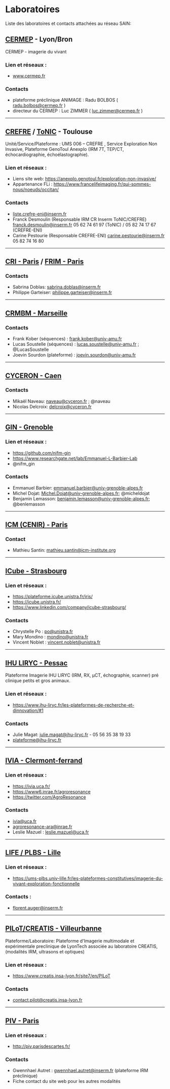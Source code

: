 # Laboratoires
Liste des laboratoires et contacts attachées au réseau SAIN:

## [CERMEP](www.cermep.fr) - Lyon/Bron

CERMEP - imagerie du vivant

### Lien et réseaux : 
* www.cermep.fr

### Contacts
* plateforme préclinique ANIMAGE : Radu BOLBOS ( radu.bolbos@cermep.fr )
* directeur du CERMEP : Luc ZIMMER ( luc.zimmer@cermep.fr )
  
---

## [CREFRE](https://anexplo.genotoul.fr/exploration-non-invasive/) / [ToNIC](https://tonic.inserm.fr/) - Toulouse

Unité/Service/Plateforme : UMS 006 – CREFRE , Service Exploration Non Invasive, Plateforme GenoToul Anexplo (IRM 7T, TEP/CT, échocardiographie, échoélastographie).

### Lien et réseaux : 
* Liens site web: https://anexplo.genotoul.fr/exploration-non-invasive/
* Appartenance FLi : https://www.francelifeimaging.fr/qui-sommes-nous/noeuds/occitan/

### Contacts
* liste.crefre-eni@inserm.fr
* Franck Desmoulin (Responsable IRM CR Inserm ToNIC/CREFRE) franck.desmoulin@inserm.fr 05 62 74 61 97 (ToNIC) / 05 82 74 17 67 (CREFRE-ENI)
* Carine Pestourie (Responsable CREFRE-ENI) carine.pestourie@inserm.fr 05 82 74 16 80

---

## [CRI - Paris](https://cri1149.fr/) / [FRIM - Paris](https://plateformes.u-paris.fr/federation-de-recherche-en-imagerie-multimodale-frim/)

### Contacts

* Sabrina Doblas: sabrina.doblas@inserm.fr
* Philippe Garteiser: philippe.garteiser@inserm.fr

---

## [CRMBM - Marseille](https://crmbm.univ-amu.fr/)

### Contacts
* Frank Kober (séquences) : frank.kober@univ-amu.fr
* Lucas Soustelle (séquences) : lucas.soustelle@univ-amu.fr ; @LucasSoustelle
* Joevin Sourdon (plateforme) : joevin.sourdon@univ-amu.fr

---

## [CYCERON - Caen](https://www.cyceron.fr/)

### Contacts
* Mikaël Naveau: naveau@cyceron.fr ; @naveau
* Nicolas Delcroix: delcroix@cyceron.fr

---

## [GIN - Grenoble](https://tinyurl.com/d9vx4b3h)
### Lien et réseaux : 
* https://github.com/nifm-gin
* https://www.researchgate.net/lab/Emmanuel-L-Barbier-Lab
* @nifm_gin

### Contacts
* Emmanuel Barbier: emmanuel.barbier@univ-grenoble-alpes.fr
* Michel Dojat: Michel.Dojat@univ-grenoble-alpes.fr; @micheldojat
* Benjamin Lemasson: benjamin.lemasson@univ-grenoble-alpes.fr; @benlemasson

---

## [ICM (CENIR) - Paris](https://institutducerveau-icm.org/en/cenir-irm-en/)

### Contact

* Mathieu Santin: mathieu.santin@icm-institute.org

---

## [ICube - Strasbourg](https://icube.unistra.fr/)
### Lien et réseaux : 
* https://plateforme.icube.unistra.fr/iris/
* https://icube.unistra.fr/
* https://www.linkedin.com/company/icube-strasbourg/

### Contacts
* Chrystelle Po : po@unistra.fr
* Mary Mondino : mondino@unistra.fr
* Vincent Noblet : vincent.noblet@unistra.fr
  
---

## [IHU LIRYC - Pessac](https://www.ihu-liryc.fr/les-plateformes-de-recherche-et-dinnovation/#1) 

Plateforme Imagerie IHU LIRYC (IRM, RX, µCT, échographie, scanner) pré clinique petits et gros animaux.
  
### Lien et réseaux : 
* https://www.ihu-liryc.fr/les-plateformes-de-recherche-et-dinnovation/#1

### Contacts
* Julie Magat:  julie.magat@ihu-liryc.fr -  05 56 35 38 19 33
* plateforme@ihu-liryc.fr

---

## [IVIA - Clermont-ferrand](https://ivia.uca.fr/)
### Lien et réseaux : 
* https://ivia.uca.fr/
* https://www6.inrae.fr/agroresonance
* https://twitter.com/AgroResonance

### Contacts
* ivia@uca.fr
* agroresonance-ara@inrae.fr
* Leslie Mazuel : leslie.mazuel@uca.fr

---

## [LIFE / PLBS - Lille](https://ums-plbs.univ-lille.fr/les-plateformes-constitutives/imagerie-du-vivant-exploration-fonctionnelle)
### Lien et réseaux : 
* https://ums-plbs.univ-lille.fr/les-plateformes-constitutives/imagerie-du-vivant-exploration-fonctionnelle
  
### Contacts : 
* florent.auger@inserm.fr

---

## [PILoT/CREATIS - Villeurbanne](https://www.creatis.insa-lyon.fr/site7/en/PILoT)

Plateforme/Laboratoire: Plateforme d'Imagerie multimodale et expérimentale preclinique de LyonTech associée au laboratoire CREATIS, (modalités IRM, ultrasons et optiques)

### Lien et réseaux : 
* https://www.creatis.insa-lyon.fr/site7/en/PILoT

### Contacts
* contact.pilot@creatis.insa-lyon.fr

---

## [PIV - Paris](http://piv.parisdescartes.fr/)

### Lien et réseaux : 
* http://piv.parisdescartes.fr/

### Contacts
* Gwennhael Autret : gwennhael.autret@inserm.fr (plateforme IRM préclinique)
* Fiche contact du site web pour les autres modalités


